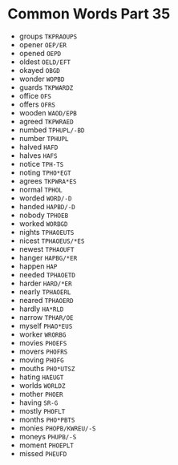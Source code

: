 # Common Words Part 35

* groups `TKPRAOUPS`
* opener `OEP/ER`
* opened `OEPD`
* oldest `OELD/EFT`
* okayed `OBGD`
* wonder `WOPBD`
* guards `TKPWARDZ`
* office `OFS`
* offers `OFRS`
* wooden `WAOD/EPB`
* agreed `TKPWRAED`
* numbed `TPHUPL/-BD`
* number `TPHUPL`
* halved `HAFD`
* halves `HAFS`
* notice `TPH-TS`
* noting `TPHO*EGT`
* agrees `TKPWRA*ES`
* normal `TPHOL`
* worded `WORD/-D`
* handed `HAPBD/-D`
* nobody `TPHOEB`
* worked `WORBGD`
* nights `TPHAOEUTS`
* nicest `TPHAOEUS/*ES`
* newest `TPHAOUFT`
* hanger `HAPBG/*ER`
* happen `HAP`
* needed `TPHAOETD`
* harder `HARD/*ER`
* nearly `TPHAOERL`
* neared `TPHAOERD`
* hardly `HA*RLD`
* narrow `TPHAR/OE`
* myself `PHAO*EUS`
* worker `WRORBG`
* movies `PHOEFS`
* movers `PHOFRS`
* moving `PHOFG`
* mouths `PHO*UTSZ`
* hating `HAEUGT`
* worlds `WORLDZ`
* mother `PHOER`
* having `SR-G`
* mostly `PHOFLT`
* months `PHO*PBTS`
* monies `PHOPB/KWREU/-S`
* moneys `PHUPB/-S`
* moment `PHOEPLT`
* missed `PHEUFD`
